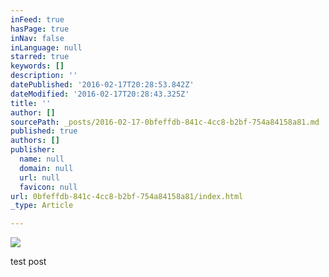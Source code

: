 ```yaml
---
inFeed: true
hasPage: true
inNav: false
inLanguage: null
starred: true
keywords: []
description: ''
datePublished: '2016-02-17T20:28:53.842Z'
dateModified: '2016-02-17T20:28:43.325Z'
title: ''
author: []
sourcePath: _posts/2016-02-17-0bfeffdb-841c-4cc8-b2bf-754a84158a81.md
published: true
authors: []
publisher:
  name: null
  domain: null
  url: null
  favicon: null
url: 0bfeffdb-841c-4cc8-b2bf-754a84158a81/index.html
_type: Article

---
```

![](https://the-grid-user-content.s3-us-west-2.amazonaws.com/f3aa44b0-b2da-4a0b-b17d-9b7b0faa6cc5.jpg)

test post
